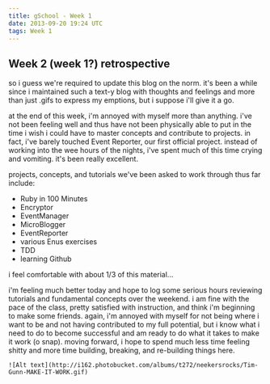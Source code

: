 ```yaml
---
title: gSchool - Week 1
date: 2013-09-20 19:24 UTC
tags: Week 1
---
```


<h2>Week 2 (week 1?) retrospective</h2>

<p>so i guess we're required to update this blog on the norm.  it's been a while since i maintained such a text-y blog with thoughts and feelings and more than just .gifs to express my emptions, but i suppose i'll give it a go.</p>


<p>at the end of this week, i'm annoyed with myself more than anything. i've not been feeling well and thus have not been physically able to put in the time i wish i could have to master concepts and contribute to projects.  in fact, i've barely touched Event Reporter, our first official project.  instead of working into the wee hours of the nights, i've spent much of this time crying and vomiting.  it's been really excellent.</p>

<p>projects, concepts, and tutorials we've been asked to work through thus far include:
  <ul>
    <li>Ruby in 100 Minutes</li>
    <li>Encryptor</li>
    <li>EventManager</li>
    <li>MicroBlogger</li>
    <li>EventReporter</li>
    <li>various Enus exercises</li>
    <li>TDD</li>
    <li>learning Github</li>
  </ul>
  </p>

  <p>i feel comfortable with about 1/3 of this material...</p>

  <p>i'm feeling much better today and hope to log some serious hours reviewing tutorials and fundamental concepts over the weekend.  i am fine with the pace of the class, pretty satisfied with instruction, and think i'm beginning to make some friends.  again, i'm annoyed with myself for not being where i want to be and not having contributed to my full potential, but i know what i need to do to become successful and am ready to do what it takes to make it work (o snap).  moving forward, i hope to spend much less time feeling shitty and more time building, breaking, and re-building things here.</p>

    ![Alt text](http://i162.photobucket.com/albums/t272/neekersrocks/Tim-Gunn-MAKE-IT-WORK.gif)


